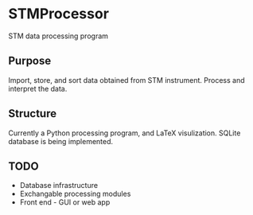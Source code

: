 # STMProcessor
STM data processing program
## Purpose
Import, store, and sort data obtained from STM instrument. Process and interpret the data.
## Structure
Currently a Python processing program, and LaTeX visulization. SQLite database is being implemented.
## TODO
* Database infrastructure
* Exchangable processing modules
* Front end - GUI or web app
